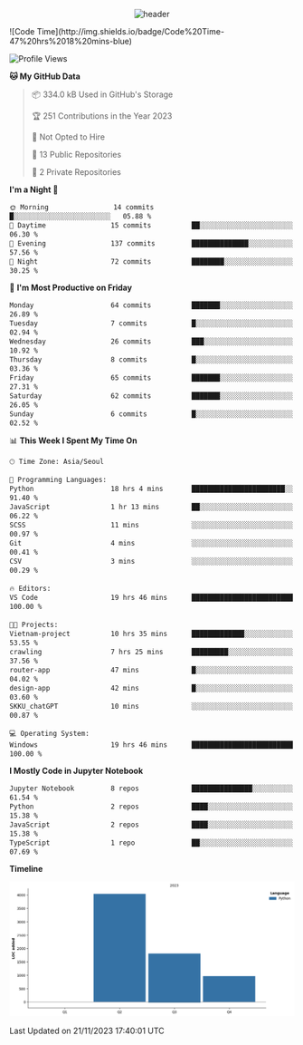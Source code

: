 <div align="center">
  
  ![header](https://capsule-render.vercel.app/api?type=Waving&color=auto&height=200&section=header&text=Haseong%20Jung&fontSize=35&animation=fadeIn&fontAlignY=40)
  
</div>
<!--START_SECTION:waka-->
![Code Time](http://img.shields.io/badge/Code%20Time-47%20hrs%2018%20mins-blue)

![Profile Views](http://img.shields.io/badge/Profile%20Views-305-blue)

**🐱 My GitHub Data** 

> 📦 334.0 kB Used in GitHub's Storage 
 > 
> 🏆 251 Contributions in the Year 2023
 > 
> 🚫 Not Opted to Hire
 > 
> 📜 13 Public Repositories 
 > 
> 🔑 2 Private Repositories 
 > 
**I'm a Night 🦉** 

```text
🌞 Morning                14 commits          █░░░░░░░░░░░░░░░░░░░░░░░░   05.88 % 
🌆 Daytime                15 commits          ██░░░░░░░░░░░░░░░░░░░░░░░   06.30 % 
🌃 Evening                137 commits         ██████████████░░░░░░░░░░░   57.56 % 
🌙 Night                  72 commits          ████████░░░░░░░░░░░░░░░░░   30.25 % 
```
📅 **I'm Most Productive on Friday** 

```text
Monday                   64 commits          ███████░░░░░░░░░░░░░░░░░░   26.89 % 
Tuesday                  7 commits           █░░░░░░░░░░░░░░░░░░░░░░░░   02.94 % 
Wednesday                26 commits          ███░░░░░░░░░░░░░░░░░░░░░░   10.92 % 
Thursday                 8 commits           █░░░░░░░░░░░░░░░░░░░░░░░░   03.36 % 
Friday                   65 commits          ███████░░░░░░░░░░░░░░░░░░   27.31 % 
Saturday                 62 commits          ███████░░░░░░░░░░░░░░░░░░   26.05 % 
Sunday                   6 commits           █░░░░░░░░░░░░░░░░░░░░░░░░   02.52 % 
```


📊 **This Week I Spent My Time On** 

```text
🕑︎ Time Zone: Asia/Seoul

💬 Programming Languages: 
Python                   18 hrs 4 mins       ███████████████████████░░   91.40 % 
JavaScript               1 hr 13 mins        ██░░░░░░░░░░░░░░░░░░░░░░░   06.22 % 
SCSS                     11 mins             ░░░░░░░░░░░░░░░░░░░░░░░░░   00.97 % 
Git                      4 mins              ░░░░░░░░░░░░░░░░░░░░░░░░░   00.41 % 
CSV                      3 mins              ░░░░░░░░░░░░░░░░░░░░░░░░░   00.29 % 

🔥 Editors: 
VS Code                  19 hrs 46 mins      █████████████████████████   100.00 % 

🐱‍💻 Projects: 
Vietnam-project          10 hrs 35 mins      █████████████░░░░░░░░░░░░   53.55 % 
crawling                 7 hrs 25 mins       █████████░░░░░░░░░░░░░░░░   37.56 % 
router-app               47 mins             █░░░░░░░░░░░░░░░░░░░░░░░░   04.02 % 
design-app               42 mins             █░░░░░░░░░░░░░░░░░░░░░░░░   03.60 % 
SKKU_chatGPT             10 mins             ░░░░░░░░░░░░░░░░░░░░░░░░░   00.87 % 

💻 Operating System: 
Windows                  19 hrs 46 mins      █████████████████████████   100.00 % 
```

**I Mostly Code in Jupyter Notebook** 

```text
Jupyter Notebook         8 repos             ███████████████░░░░░░░░░░   61.54 % 
Python                   2 repos             ████░░░░░░░░░░░░░░░░░░░░░   15.38 % 
JavaScript               2 repos             ████░░░░░░░░░░░░░░░░░░░░░   15.38 % 
TypeScript               1 repo              ██░░░░░░░░░░░░░░░░░░░░░░░   07.69 % 
```



**Timeline**

![Lines of Code chart](https://raw.githubusercontent.com/HaseongJung/HaseongJung/main/assets/bar_graph.png)


 Last Updated on 21/11/2023 17:40:01 UTC
<!--END_SECTION:waka-->
